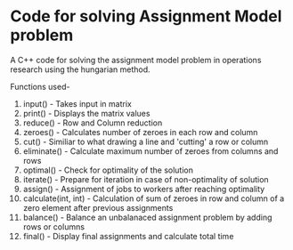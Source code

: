 # Code for solving Assignment Model problem

A C++ code for solving the assignment model problem in operations research using the hungarian method.

Functions used-
1. input() - Takes input in matrix
2. print() - Displays the matrix values
3. reduce() - Row and Column reduction
4. zeroes() - Calculates number of zeroes in each row and column
5. cut() - Similiar to what drawing a line and 'cutting' a row or column
6. eliminate() - Calculate maximum number of zeroes from columns and rows
7. optimal() - Check for optimality of the solution
8. iterate() - Prepare for iteration in case of non-optimality of solution
9. assign() - Assignment of jobs to workers after reaching optimality
10. calculate(int, int) - Calculation of sum of zeroes in row and column of a zero element after previous assignments
11. balance() - Balance an unbalanaced assignment problem by adding rows or columns 
12. final() - Display final assignments and calculate total time

